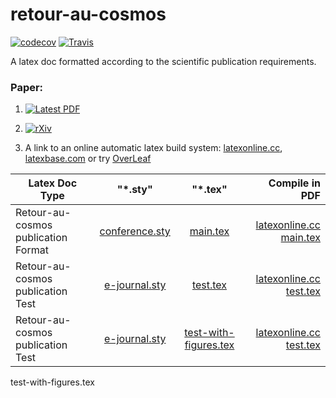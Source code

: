 # retour-au-cosmos

[![codecov](https://codecov.io/gh/LaGuer/holoexpo/branch/master/graph/badge.svg)](https://codecov.io/gh/LaGuer/retour-au-cosmos)
[![Travis](https://travis-ci.org/LaGuer/holoexpo.svg?branch=master)](https://travis-ci.org/LaGuer/retour-au-cosmos)

A latex doc formatted according to the scientific publication requirements.

### Paper:

1. [![Latest PDF](https://img.shields.io/badge/PDF-latest-orange.svg?style=flat)](https://github.com/LaGuer/retour-au-cosmos/blob/master/main.pdf)

2. [![rXiv](https://img.shields.io/badge/rXiv-1904.0218-orange.svg?style=flat)](https://rxiv.org/abs/1904.0218)

3. A link to an online automatic latex build system: [latexonline.cc](https://latexonline.cc/compile?git=https%3A%2F%2Fgithub.com%2FLaGuer%2Fretour-au-cosmos&target=main.tex&command=pdflatex), [latexbase.com](https://latexbase.com) or try [OverLeaf](https://www.overleaf.com/)

| Latex Doc Type                |      "*.sty"                 |        "*.tex"              |      Compile in PDF                                                                                                                                    |
| ----------------------------- |:----------------------------:|:---------------------------:|-------------------------------------------------------------------------------------------------------------------------------------------------------:|
|Retour-au-cosmos publication Format  |[conference.sty](conference.sty)| [main.tex](main.tex )       |[latexonline.cc main.tex](https://latexonline.cc/compile?git=https%3A%2F%2Fgithub.com%2FLaGuer%2Fretour-au-cosmos&target=main.tex&command=pdflatex)      |
|Retour-au-cosmos publication Test  |[e-journal.sty](e-journal.sty)| [test.tex](test.tex )       |[latexonline.cc test.tex](https://latexonline.cc/compile?git=https%3A%2F%2Fgithub.com%2FLaGuer%2Fretour-au-cosmos&target=test.tex&command=pdflatex)      |
|Retour-au-cosmos publication Test  |[e-journal.sty](e-journal.sty)| [test-with-figures.tex](test-with-figures.tex )       |[latexonline.cc test.tex](https://latexonline.cc/compile?git=https%3A%2F%2Fgithub.com%2FLaGuer%2Fretour-au-cosmos&target=test-with-figures.tex&command=pdflatex)      |


test-with-figures.tex
